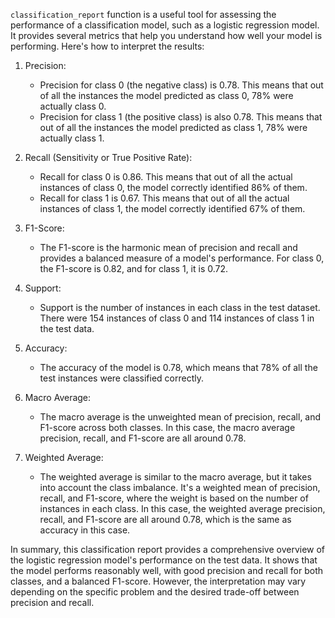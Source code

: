 `classification_report` function is a useful tool for assessing the performance of a classification model, such as a logistic regression model. It provides several metrics that help you understand how well your model is performing. Here's how to interpret the results:

1. Precision:
   - Precision for class 0 (the negative class) is 0.78. This means that out of all the instances the model predicted as class 0, 78% were actually class 0.
   - Precision for class 1 (the positive class) is also 0.78. This means that out of all the instances the model predicted as class 1, 78% were actually class 1.

2. Recall (Sensitivity or True Positive Rate):
   - Recall for class 0 is 0.86. This means that out of all the actual instances of class 0, the model correctly identified 86% of them.
   - Recall for class 1 is 0.67. This means that out of all the actual instances of class 1, the model correctly identified 67% of them.

3. F1-Score:
   - The F1-score is the harmonic mean of precision and recall and provides a balanced measure of a model's performance. For class 0, the F1-score is 0.82, and for class 1, it is 0.72.

4. Support:
   - Support is the number of instances in each class in the test dataset. There were 154 instances of class 0 and 114 instances of class 1 in the test data.

5. Accuracy:
   - The accuracy of the model is 0.78, which means that 78% of all the test instances were classified correctly.

6. Macro Average:
   - The macro average is the unweighted mean of precision, recall, and F1-score across both classes. In this case, the macro average precision, recall, and F1-score are all around 0.78.

7. Weighted Average:
   - The weighted average is similar to the macro average, but it takes into account the class imbalance. It's a weighted mean of precision, recall, and F1-score, where the weight is based on the number of instances in each class. In this case, the weighted average precision, recall, and F1-score are all around 0.78, which is the same as accuracy in this case.

In summary, this classification report provides a comprehensive overview of the logistic regression model's performance on the test data. It shows that the model performs reasonably well, with good precision and recall for both classes, and a balanced F1-score. However, the interpretation may vary depending on the specific problem and the desired trade-off between precision and recall.
